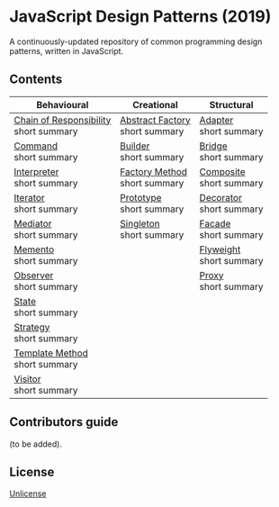 # JavaScript Design Patterns (2019)

A continuously-updated repository of common programming design patterns, written in JavaScript.

## Contents

| Behavioural                                                                       | Creational                             | Structural                      |
| --------------------------------------------------------------------------------- | -------------------------------------- | ------------------------------- |
| [Chain of Responsibility](./patterns/chain-of-responsibility.md)<br>short summary | [Abstract Factory](#)<br>short summary | [Adapter](#)<br>short summary   |
| [Command](#)<br>short summary                                                     | [Builder](#)<br>short summary          | [Bridge](#)<br>short summary    |
| [Interpreter](#)<br>short summary                                                 | [Factory Method](#)<br>short summary   | [Composite](#)<br>short summary |
| [Iterator](#)<br>short summary                                                    | [Prototype](#)<br>short summary        | [Decorator](#)<br>short summary |
| [Mediator](#)<br>short summary                                                    | [Singleton](#)<br>short summary        | [Facade](#)<br>short summary    |
| [Memento](#)<br>short summary                                                     | &#xfeff;                               | [Flyweight](#)<br>short summary |
| [Observer](#)<br>short summary                                                    | &#xfeff;                               | [Proxy](#)<br>short summary     |
| [State](#)<br>short summary                                                       | &#xfeff;                               | &#xfeff;                        |
| [Strategy](#)<br>short summary                                                    | &#xfeff;                               | &#xfeff;                        |
| [Template Method](#)<br>short summary                                             | &#xfeff;                               | &#xfeff;                        |
| [Visitor](#)<br>short summary                                                     | &#xfeff;                               | &#xfeff;                        |

## Contributors guide

(to be added).

## License

[Unlicense](https://unlicense.org/)
